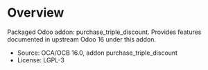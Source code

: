 # Overview

Packaged Odoo addon: purchase_triple_discount. Provides features documented in upstream Odoo 16 under this addon.

- Source: OCA/OCB 16.0, addon purchase_triple_discount
- License: LGPL-3
